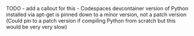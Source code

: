 TODO - add a callout for this - Codespaces devcontainer version of Python installed via apt-get is pinned down to a minor version, not a patch version (Could pin to a patch version if compiling Python from scratch but this would be very very slow)